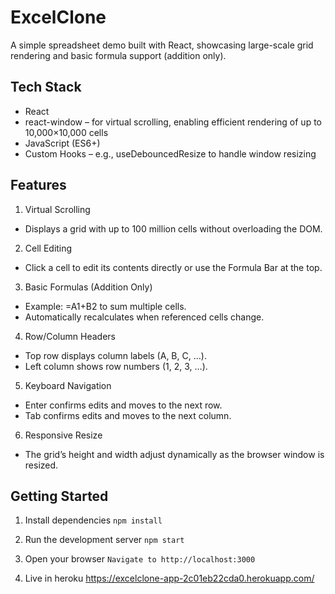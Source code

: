 # ExcelClone

A simple spreadsheet demo built with React, showcasing large-scale grid rendering and basic formula support (addition only).

## Tech Stack
	
- React
- react-window – for virtual scrolling, enabling efficient rendering of up to 10,000×10,000 cells
- JavaScript (ES6+)
- Custom Hooks – e.g., useDebouncedResize to handle window resizing

## Features
	
1.	Virtual Scrolling
- Displays a grid with up to 100 million cells without overloading the DOM.
  
2.	Cell Editing
- Click a cell to edit its contents directly or use the Formula Bar at the top.

3.	Basic Formulas (Addition Only)
- Example: =A1+B2 to sum multiple cells.
- Automatically recalculates when referenced cells change.

4.	Row/Column Headers
- Top row displays column labels (A, B, C, …).
- Left column shows row numbers (1, 2, 3, …).

5.	Keyboard Navigation
- Enter confirms edits and moves to the next row.
- Tab confirms edits and moves to the next column.

6.	Responsive Resize
- The grid’s height and width adjust dynamically as the browser window is resized.

## Getting Started

1.	Install dependencies
`npm install`

2.	Run the development server
`npm start`

3.	Open your browser
`Navigate to http://localhost:3000`

4. Live in heroku
https://excelclone-app-2c01eb22cda0.herokuapp.com/